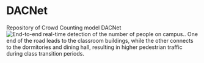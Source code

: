 # DACNet
Repository of Crowd Counting model DACNet
![End-to-end real-time detection of the number of people on campus.. One end of the road leads to the classroom buildings, while the other connects to the dormitories and dining hall, resulting in higher pedestrian traffic during class transition periods.](图片链接)
